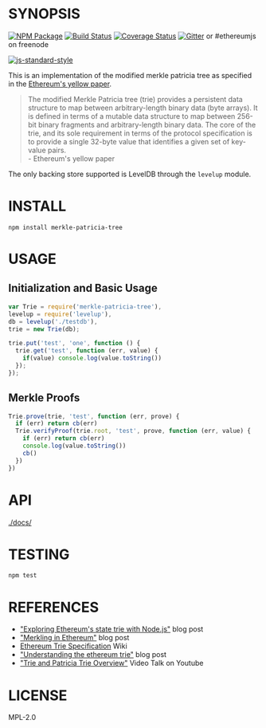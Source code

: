 # SYNOPSIS 
[![NPM Package](https://img.shields.io/npm/v/merkle-patricia-tree.svg?style=flat-square)](https://www.npmjs.org/package/merkle-patricia-tree)
[![Build Status](https://img.shields.io/travis/ethereumjs/merkle-patricia-tree.svg?branch=master&style=flat-square)](https://travis-ci.org/ethereumjs/merkle-patricia-tree)
[![Coverage Status](https://img.shields.io/coveralls/ethereumjs/merkle-patricia-tree.svg?style=flat-square)](https://coveralls.io/r/ethereumjs/merkle-patricia-tree)
[![Gitter](https://img.shields.io/gitter/room/ethereum/ethereumjs-lib.svg?style=flat-square)](https://gitter.im/ethereum/ethereumjs-lib) or #ethereumjs on freenode  

[![js-standard-style](https://cdn.rawgit.com/feross/standard/master/badge.svg)](https://github.com/feross/standard)  

This is an implementation of the modified merkle patricia tree as specified in the [Ethereum's yellow paper](http://gavwood.com/Paper.pdf).

> The modified Merkle Patricia tree (trie) provides a persistent data structure to map between arbitrary-length binary data (byte arrays). It is defined in terms of a mutable data structure to map between 256-bit binary fragments and arbitrary-length binary data. The core of the trie, and its sole requirement in terms of the protocol specification is to provide a single 32-byte value that identifies a given set of key-value pairs.   
  \- Ethereum's yellow paper  

The only backing store supported is LevelDB through the ```levelup``` module.

# INSTALL
 `npm install merkle-patricia-tree`

# USAGE

## Initialization and Basic Usage

```javascript
var Trie = require('merkle-patricia-tree'),
levelup = require('levelup'),
db = levelup('./testdb'),
trie = new Trie(db); 

trie.put('test', 'one', function () {
  trie.get('test', function (err, value) {
    if(value) console.log(value.toString())
  });
});
```

## Merkle Proofs

```javascript
Trie.prove(trie, 'test', function (err, prove) {
  if (err) return cb(err)
  Trie.verifyProof(trie.root, 'test', prove, function (err, value) {
    if (err) return cb(err)
    console.log(value.toString())
    cb()
  })
})
```

# API
[./docs/](./docs/index.md)

# TESTING
`npm test`

# REFERENCES

- ["Exploring Ethereum's state trie with Node.js"](https://wanderer.github.io/ethereum/nodejs/code/2014/05/21/using-ethereums-tries-with-node/) blog post
- ["Merkling in Ethereum"](https://blog.ethereum.org/2015/11/15/merkling-in-ethereum/) blog post
- [Ethereum Trie Specification](https://github.com/ethereum/wiki/wiki/Patricia-Tree) Wiki
- ["Understanding the ethereum trie"](https://easythereentropy.wordpress.com/2014/06/04/understanding-the-ethereum-trie/) blog post
- ["Trie and Patricia Trie Overview"](https://www.youtube.com/watch?v=jXAHLqQthKw&t=26s) Video Talk on Youtube

# LICENSE
MPL-2.0
